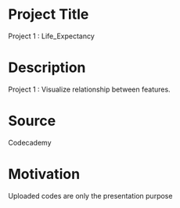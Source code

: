 # Project Title
Project 1 : Life_Expectancy
# Description
Project 1 : Visualize relationship between features.
# Source
Codecademy
# Motivation
Uploaded codes are only the presentation purpose

